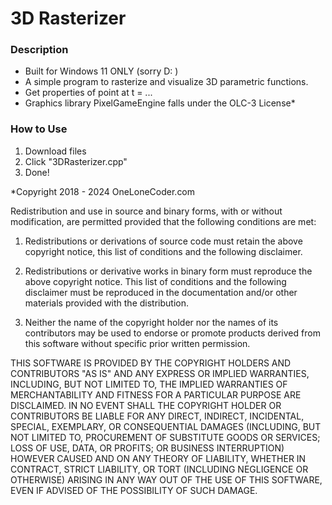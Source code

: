 # 3D Rasterizer

### Description
- Built for Windows 11 ONLY (sorry D: )
- A simple program to rasterize and visualize 3D parametric functions.
- Get properties of point at t = ...
- Graphics library PixelGameEngine falls under the OLC-3 License*

### How to Use
1. Download files
2. Click "3DRasterizer.cpp"
3. Done!

*Copyright 2018 - 2024 OneLoneCoder.com

Redistribution and use in source and binary forms, with or without modification, are permitted provided that the following conditions are met:

1. Redistributions or derivations of source code must retain the above copyright notice, this list of conditions and the following disclaimer.

2. Redistributions or derivative works in binary form must reproduce the above copyright notice. This list of conditions and the following disclaimer must be reproduced in the documentation and/or other materials provided with the distribution.

3. Neither the name of the copyright holder nor the names of its contributors may be used to endorse or promote products derived from this software without specific prior written permission.

THIS SOFTWARE IS PROVIDED BY THE COPYRIGHT HOLDERS AND CONTRIBUTORS "AS IS" AND ANY EXPRESS OR IMPLIED WARRANTIES, INCLUDING, BUT NOT LIMITED TO, THE IMPLIED WARRANTIES OF MERCHANTABILITY AND FITNESS FOR A PARTICULAR PURPOSE ARE DISCLAIMED. IN NO EVENT SHALL THE COPYRIGHT HOLDER OR CONTRIBUTORS BE LIABLE FOR ANY DIRECT, INDIRECT, INCIDENTAL, SPECIAL, EXEMPLARY, OR CONSEQUENTIAL DAMAGES (INCLUDING, BUT NOT LIMITED TO, PROCUREMENT OF SUBSTITUTE GOODS OR SERVICES; LOSS OF USE, DATA, OR PROFITS; OR BUSINESS INTERRUPTION) HOWEVER CAUSED AND ON ANY THEORY OF LIABILITY, WHETHER IN CONTRACT, STRICT LIABILITY, OR TORT (INCLUDING NEGLIGENCE OR OTHERWISE) ARISING IN ANY WAY OUT OF THE USE OF THIS SOFTWARE, EVEN IF ADVISED OF THE POSSIBILITY OF SUCH DAMAGE.
